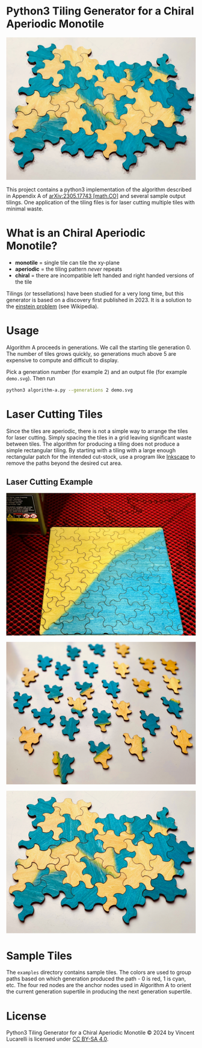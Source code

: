 # Python3 Tiling Generator for a Chiral Aperiodic Monotile

![Cartoon image of laser cut tiles](https://github.com/vincentl/chiral-aperiodic-tile/blob/main/images/banner.jpeg)

This project contains a python3 implementation of the algorithm described 
in Appendix A of [arXiv:2305.17743 [math.CO]](https://doi.org/10.48550/arXiv.2305.17743)
and several sample output tilings. One application of the tiling files is
for laser cutting multiple tiles with minimal waste.

# What is an Chiral Aperiodic Monotile?

- **monotile** = single tile can tile the xy-plane
- **aperiodic** = the tiling pattern _never_ repeats
- **chiral** = there are incompatible left handed and right handed versions of the tile

Tilings (or tessellations) have been studied for a very long time, but this
generator is based on a discovery first published in 2023.  It is a solution
to the [einstein problem](https://en.wikipedia.org/wiki/Einstein_problem) (see Wikipedia).

# Usage

Algorithm A proceeds in generations. We call the starting tile generation 0. The number of 
tiles grows quickly, so generations much above 5 are expensive to compute and difficult
to display.

Pick a generation number (for example 2) and an output file (for example `demo.svg`). Then 
run

```bash
python3 algorithm-a.py --generations 2 demo.svg
```

# Laser Cutting Tiles

Since the tiles are aperiodic, there is not a simple way to arrange the tiles for
laser cutting. Simply spacing the tiles in a grid leaving significant waste between tiles.
The algorithm for producing a tiling does not produce a simple rectangular tiling. By
starting with a tiling with a large enough rectangular patch for the intended cut-stock,
use a program like [Inkscape](https://inkscape.org/) to remove the paths beyond the
desired cut area.

## Laser Cutting Example

![200mm square plywood sheet half yellow and half blue just after laser cutting](https://github.com/vincentl/chiral-aperiodic-tile/blob/main/images/laser-bed.jpeg)

![individual laser cut tiles ](https://github.com/vincentl/chiral-aperiodic-tile/blob/main/images/tiles.jpeg)

![laser cut tiles reassembled into a tiling](https://github.com/vincentl/chiral-aperiodic-tile/blob/main/images/tiling.jpeg)

# Sample Tiles

The `examples` directory contains sample tiles. The colors are used to group paths based
on which generation produced the path - 0 is red, 1 is cyan, etc. The four red nodes are
the anchor nodes used in Algorithm A to orient the current generation supertile in
producing the next generation supertile.

# License

Python3 Tiling Generator for a Chiral Aperiodic Monotile © 2024 by Vincent
Lucarelli is licensed under [CC BY-SA 4.0](http://creativecommons.org/licenses/by-sa/4.0/).
